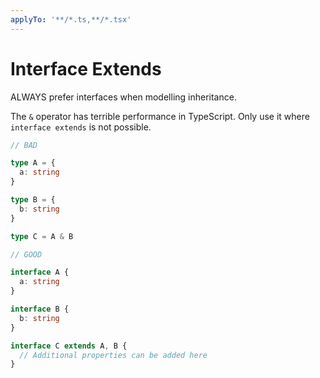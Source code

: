 ```yaml
---
applyTo: '**/*.ts,**/*.tsx'
---
```


# Interface Extends

ALWAYS prefer interfaces when modelling inheritance.

The `&` operator has terrible performance in TypeScript. Only use it where
`interface extends` is not possible.

```ts
// BAD

type A = {
  a: string
}

type B = {
  b: string
}

type C = A & B
```

```ts
// GOOD

interface A {
  a: string
}

interface B {
  b: string
}

interface C extends A, B {
  // Additional properties can be added here
}
```
